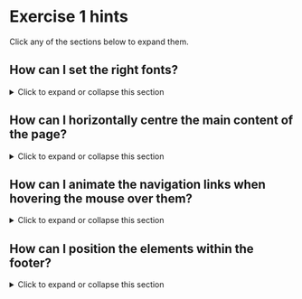 # Exercise 1 hints

Click any of the sections below to expand them.

## How can I set the right fonts?
<details>
  <summary>Click to expand or collapse this section</summary>

  The fonts you need for this exercises are already imported for you in `default-styles.css`, however you still need to set the appropriate fonts from your own CSS.

  The body font is `DM Sans`, which you can set like this:
  ```css
  body {
    font-family: 'DM Sans', sans-serif;
  }
  ```

  Note that `sans-serif` is specified as a fallback font in case `DM Sans` could not be loaded by the user's browser.

  For headers, the font is `Libre Baskerville`, which you can set like this:
  ```css
  h1, h2, h3, h4, h5, h6 {
    font-family: 'Libre Baskerville', serif;
  }
  ```

  The website title "*Delicioso*" at the top of the page also needs the `Libre Baskerville` font, and must be set to display in italics. The element is an `<a>` tag which resides inside the `<header>` tag. You can style it like this:
  ```css
  header a {
    font-family: 'Libre Baskerville', serif;
    font-style: italic;
    font-weight: 500;
  }
  ```
</details>

## How can I horizontally centre the main content of the page?
<details>
  <summary>Click to expand or collapse this section</summary>

  In the final product, the main content of the page - represented by the `<main>` tag - is mostly left-aligned (such as the text in the "Instructions" section), but the text container itself has an even amount of spacing on the left and right sides.

  To achieve this:

  - The content container (`<main>`) must have a **maximum width** to prevent the content from stretching across the entire screen.

    - This can be done by setting the `max-width` attribute on the `main` element. 

  - The content container must have **equal margin** space on the left and right sides.

    - One way to achieve this is by setting `margin: auto` on the `main` element. This means that whatever horizontal space is available will be evenly distributed on either side of the `main` element. 

  Here is a code example:

  ```css
  main {
    max-width: 800px;
    margin: auto;
  }
  ```

  To prevent the content from being crammed into the sides on smaller screens, you can add some padding: 

  ```css
  main {
    padding-left: 0.75rem;
    padding-right: 0.75rem;
  }
  ```
  You can use `margin: auto` any time you want to horizontally centre some content within its container. Note that this does not work for vertical centering; for that you will have to rely on other features such *flexbox* or *grid*.

</details>

## How can I animate the navigation links when hovering the mouse over them?
<details>
  <summary>Click to expand or collapse this section</summary>

  The background colour of the navigation links ("Home" / "Recipes" / "Contact") changes on mouse hover. 
  
  You can achieve hover styles with the `:hover` *"pseudo-class"*.

  First, I recommend adding an `id` attribute to the `<div>` which contains the navigation links, e.g.:
  ```html
  <div id="nav-links-container">
    <a href="#">Home</a>
    <a href="#">Recipes</a>
    <a href="#">Contact</a>
  </div>
  ```

  This will allow you to easily apply the same styles to all of the links, e.g.:
  ```css
  #nav-links-container a {
    padding: 0.3rem 1rem;
    margin-inline: 0.05rem;
    border-radius: 2px;
    color: rgb(77, 77, 77);
  }
  ```

  **Separately from the selector shown above**, you can now add a new selector which specifies the styles to apply on hover. This new selector should include the `:hover` pseudo-class:
  ```css
  #nav-links-container a:hover {
    background-color: rgba(100, 148, 237, 0.245);
    color: black;
  }
  ```

  If you want the `color` and/or `background-color` property to transition smoothly rather than changing instantaneously, you can specify that using the `transition` property:
  ```css
  #nav-links-container a {
    transition: background-color 100ms, color 100ms;

    /*  ... your other css ... */
  }
  ```

  This means that any time the `background-color` or `color` properties change, the value will transition smoothly over a time period of 100 milliseconds.
</details>

## How can I position the elements within the footer?
<details>
  <summary>Click to expand or collapse this section</summary>

  The `<footer>` element at the bottom of the page contains two direct children: a `<div>` containing a few social links, and a `<p>` tag detailing the website's license. [As in the final product](https://liam-web-demos.pages.dev/001_recipe_page/solution/), the `<p>` tag should be aligned to the right side of the container.

  My preferred way to achieve this is with **flexbox**, which is an extremely useful and powerful feature of CSS. You can learn about flexbox with [this interactive game](https://flexboxfroggy.com/).

  Flexbox allows us to easily position the elements of the footer, like this:
  ```css
  footer {
    display: flex;
    justify-content: space-between; /* maximises the horizontal space between the <footer>'s children. */
  }
  ```
</details>